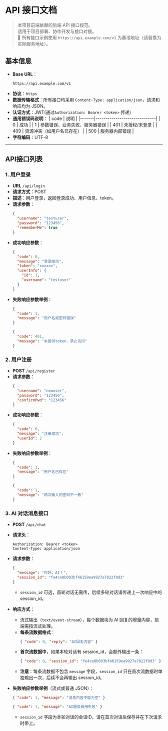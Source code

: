 # API 接口文档

> 本项目前端依赖的后端 API 接口规范。  
> 适用于项目部署、协作开发与接口对接。  
> 🔐 所有接口示例使用 `https://api.example.com/v1` 为基准地址（请替换为实际服务地址）。
## 基本信息

- **Base URL**：
  ```
  https://api.example.com/v1
  ```
- **协议**：`https`
- **数据传输格式**：所有接口均采用 `Content-Type: application/json`，请求和响应均为 JSON。
- **认证方式**：JWT(通过`Authorization: Bearer <token>` 传递)
- **通用错误码说明**：
  | code  | 说明                         |
  |-------|------------------------------|
  | 0     | 成功                         |
  | 1     | 参数错误、业务失败、服务器错误 |
  | 401   | 未授权/未登录                |
  | 409   | 资源冲突（如用户名已存在）    |
  | 500   | 服务器内部错误               |
- **字符编码**：UTF-8
---

## API接口列表

### 1. 用户登录
- **URL** `/api/login`
- **请求方式**：POST
- **描述**：用户登录，返回登录成功、用户信息、token。
- **请求参数**：
  ```json
  {
    "username": "testuser",
    "password": "123456",
    "rememberMe": true
  }
  ```
- **成功响应参数**：
  ```json
  {
    "code": 0,
    "message": "登录成功",
    "token": "xxxxxx",
    "userInfo": {
      "id": 1,
      "username": "testuser"
    }
  }
  ```
- **失败响应参数举例**：
  ```json
  {
    "code": 1,
    "message": "用户名或密码错误"
  }
  ```
  ```json
  {
    "code": 401,
    "message": "未提供token，禁止访问"
  }
  ```

### 2. 用户注册
- **POST** `/api/register`
- **请求参数**：
  ```json
  {
    "username": "newuser",
    "password": "123456",
    "confirmPwd": "123456"
  }
  ```
- **成功响应参数**：
  ```json
  {
    "code": 0,
    "message": "注册成功",
    "userId": 2
  }
  ```
- **失败响应参数举例**：
  ```json
  {
    "code": 1,
    "message": "用户名已存在"
  }
  ```
  ```json
  {
    "code": 1,
    "message": "两次输入的密码不一致"
  }
  ```

### 3. AI 对话消息接口
- **POST** `/api/chat`
- **请求头**：
  ```
  Authorization: Bearer <token>
  Content-Type: application/json
  ```
- **请求参数**：
  ```json
  {
    "message": "你好，AI！",
    "session_id": "fe4ce8b093bf46159ea9927a7b22f0d3" 
  }
  ```
  - `session_id` 可选，首轮对话无需传，后续多轮对话请传递上一次响应中的 session_id。
- **响应方式**：
  - 流式输出（`text/event-stream`），每个数据块为 AI 回复的增量内容，前端需按流式处理。
  - **每条流数据格式**：
    ```json
    { "code": 0, "reply": "AI回复内容" }
    ```
  - **首次流数据中**，如果本轮对话有 session_id，会额外输出一条：
    ```json
    { "code": 0, "session_id": "fe4ce8b093bf46159ea9927a7b22f0d3" }
    ```
  - **注意**：每条流数据不包含 `message` 字段，`session_id` 只在首次流数据时单独输出一次，后续不会再输出 session_id。

- **失败响应参数举例**（流式或普通 JSON）：
  ```json
  { "code": 1, "message": "消息内容不能为空" }
  ```
  ```json
  { "code": 1, "message": "AI服务调用失败" }
  ```
  - `session_id` 字段为本轮对话的会话ID，请在首次对话后保存并在下次请求时带上。